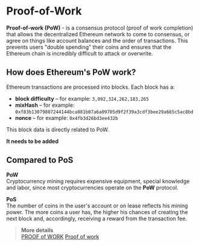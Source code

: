 # Proof-of-Work

**Proof-of-work (PoW)** - is a consensus protocol (proof of work completion) that allows the decentralized Ethereum network to come to consensus, or agree on things like account balances and the order of transactions. This prevents users "double spending" their coins and ensures that the Ethereum chain is incredibly difficult to attack or overwrite.

## How does Ethereum's PoW work?

Ethereum transactions are processed into blocks. Each block has a:
* **block difficulty** – for example: `3,092,324,262,183,265`
* **mixHash** – for example: `0xf83b13079807244144bca881b07a6a09705d9f2f39a3cdf3bee29a665c5ac8bd`
* **nonce** – for example: `0x4fb3d26bd3ee432b`

This block data is directly related to PoW.

**It needs to be added** 

## Compared to PoS

**PoW**  
Cryptocurrency mining requires expensive equipment, special knowledge and labor, since most cryptocurrencies operate on the **PoW** protocol.  

**PoS**  
The number of coins in the user's account or on lease reflects his mining power. The more coins a user has, the higher his chances of creating the next block and, accordingly, receiving a reward from the transaction fee.

> **More details**  
> [PROOF of WORK](https://ethereum.org/en/developers/docs/consensus-mechanisms/pow/)
> [Proof of work](https://en.wikipedia.org/wiki/Proof_of_work)